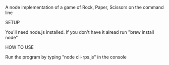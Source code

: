 A node implementation of a game of Rock, Paper, Scissors on the command line

SETUP

You'll need node.js installed. If you don't have it alread run "brew install node"

HOW TO USE

Run the program by typing "node cli-rps.js" in the console